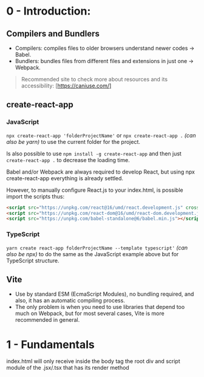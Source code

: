 # 0 - Introduction:
## Compilers and Bundlers
- Compilers: compiles files to older browsers understand newer codes -> Babel.
- Bundlers: bundles files from different files and extensions in just one -> Webpack.

> Recommended site to check more about resources and its accessibility: [https://caniuse.com/]
## create-react-app 

### JavaScript

```npx create-react-app 'folderProjectName'``` or ```npx create-react-app .``` *(can also be yarn)* to use the current folder for the project.

Is also possible to use ```npm install -g create-react-app``` and then just ```create-react-app .``` to decrease the loading time.

Babel and/or Webpack are always required to develop React, but using npx create-react-app everything is already settled.

However, to manually configure React.js to your index.html, is possible import the scripts thus:

```html
<script src="https://unpkg.com/react@16/umd/react.development.js" crossorigin></script>
<script src="https://unpkg.com/react-dom@16/umd/react-dom.development.js" crossorigin></script>
<script src="https://unpkg.com/babel-standalone@6/babel.min.js"></script>
```
### TypeScript

```yarn create react-app folderProjectName --template typescript'``` *(can also be npx)* to do the same as the JavaScript example above but for TypeScript structure.

## Vite

- Use by standard ESM (EcmaScript Modules), no bundling required, and also, it has an automatic compiling process.
- The only problem is when you need to use libraries that depend too much on Webpack, but for most several cases, Vite is more recommended in general.

# 1 - Fundamentals

index.html will only receive inside the body tag the root div and script module of the .jsx/.tsx that has its render method
